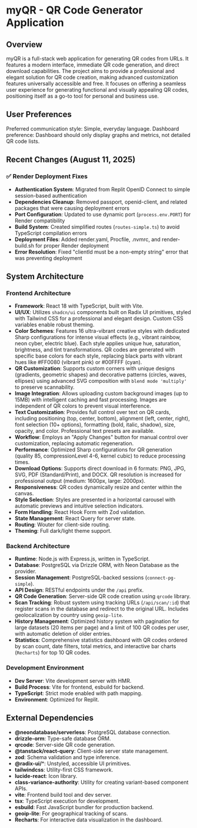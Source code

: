 # myQR - QR Code Generator Application

## Overview
myQR is a full-stack web application for generating QR codes from URLs. It features a modern interface, immediate QR code generation, and direct download capabilities. The project aims to provide a professional and elegant solution for QR code creation, making advanced customization features universally accessible and free. It focuses on offering a seamless user experience for generating functional and visually appealing QR codes, positioning itself as a go-to tool for personal and business use.

## User Preferences
Preferred communication style: Simple, everyday language.
Dashboard preference: Dashboard should only display graphs and metrics, not detailed QR code lists.

## Recent Changes (August 11, 2025)
### ✅ Render Deployment Fixes
- **Authentication System**: Migrated from Replit OpenID Connect to simple session-based authentication
- **Dependencies Cleanup**: Removed passport, openid-client, and related packages that were causing deployment errors
- **Port Configuration**: Updated to use dynamic port (`process.env.PORT`) for Render compatibility
- **Build System**: Created simplified routes (`routes-simple.ts`) to avoid TypeScript compilation errors
- **Deployment Files**: Added render.yaml, Procfile, .nvmrc, and render-build.sh for proper Render deployment
- **Error Resolution**: Fixed "clientId must be a non-empty string" error that was preventing deployment

## System Architecture
### Frontend Architecture
- **Framework**: React 18 with TypeScript, built with Vite.
- **UI/UX**: Utilizes `shadcn/ui` components built on Radix UI primitives, styled with Tailwind CSS for a professional and elegant design. Custom CSS variables enable robust theming.
- **Color Schemes**: Features 16 ultra-vibrant creative styles with dedicated Sharp configurations for intense visual effects (e.g., vibrant rainbow, neon cyber, electric blue). Each style applies unique hue, saturation, brightness, and tint transformations. QR codes are generated with specific base colors for each style, replacing black parts with vibrant hues like #FF0080 (vibrant pink) or #00FFFF (cyan).
- **QR Customization**: Supports custom corners with unique designs (gradients, geometric shapes) and decorative patterns (circles, waves, ellipses) using advanced SVG composition with `blend mode 'multiply'` to preserve scannability.
- **Image Integration**: Allows uploading custom background images (up to 15MB) with intelligent caching and fast processing. Images are independent of QR colors to prevent visual interference.
- **Text Customization**: Provides full control over text on QR cards, including positioning (top, center, bottom), alignment (left, center, right), font selection (10+ options), formatting (bold, italic, shadow), size, opacity, and color. Professional text presets are available.
- **Workflow**: Employs an "Apply Changes" button for manual control over customization, replacing automatic regeneration.
- **Performance**: Optimized Sharp configurations for QR generation (quality 85, compressionLevel 4-6, kernel cubic) to reduce processing times.
- **Download Options**: Supports direct download in 6 formats: PNG, JPG, SVG, PDF (Standard/Print), and DOCX. QR resolution is increased for professional output (medium: 1600px, large: 2000px).
- **Responsiveness**: QR codes dynamically resize and center within the canvas.
- **Style Selection**: Styles are presented in a horizontal carousel with automatic previews and intuitive selection indicators.
- **Form Handling**: React Hook Form with Zod validation.
- **State Management**: React Query for server state.
- **Routing**: Wouter for client-side routing.
- **Theming**: Full dark/light theme support.

### Backend Architecture
- **Runtime**: Node.js with Express.js, written in TypeScript.
- **Database**: PostgreSQL via Drizzle ORM, with Neon Database as the provider.
- **Session Management**: PostgreSQL-backed sessions (`connect-pg-simple`).
- **API Design**: RESTful endpoints under the `/api` prefix.
- **QR Code Generation**: Server-side QR code creation using `qrcode` library.
- **Scan Tracking**: Robust system using tracking URLs (`/api/scan/:id`) that register scans in the database and redirect to the original URL. Includes geolocalization by country using `geoip-lite`.
- **History Management**: Optimized history system with pagination for large datasets (20 items per page) and a limit of 100 QR codes per user, with automatic deletion of older entries.
- **Statistics**: Comprehensive statistics dashboard with QR codes ordered by scan count, date filters, total metrics, and interactive bar charts (`Recharts`) for top 10 QR codes.

### Development Environment
- **Dev Server**: Vite development server with HMR.
- **Build Process**: Vite for frontend, esbuild for backend.
- **TypeScript**: Strict mode enabled with path mapping.
- **Environment**: Optimized for Replit.

## External Dependencies
- **@neondatabase/serverless**: PostgreSQL database connection.
- **drizzle-orm**: Type-safe database ORM.
- **qrcode**: Server-side QR code generation.
- **@tanstack/react-query**: Client-side server state management.
- **zod**: Schema validation and type inference.
- **@radix-ui/***: Unstyled, accessible UI primitives.
- **tailwindcss**: Utility-first CSS framework.
- **lucide-react**: Icon library.
- **class-variance-authority**: Utility for creating variant-based component APIs.
- **vite**: Frontend build tool and dev server.
- **tsx**: TypeScript execution for development.
- **esbuild**: Fast JavaScript bundler for production backend.
- **geoip-lite**: For geographical tracking of scans.
- **Recharts**: For interactive data visualization in the dashboard.